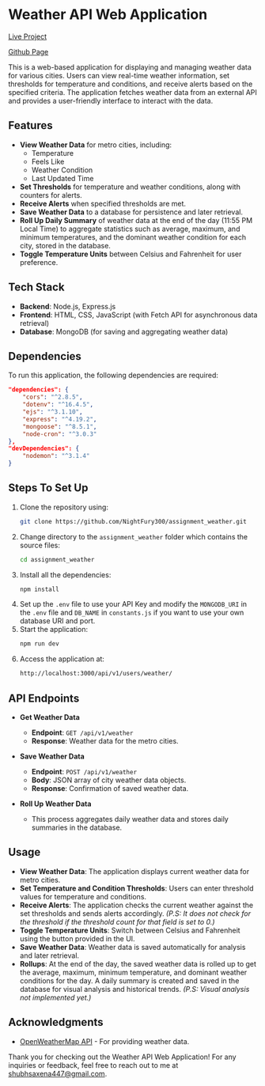 # Weather API Web Application

[Live Project](https://assignment-weather-green.vercel.app/api/v1/users/weather)  

[Github Page](https://github.com/NightFury300/assignment_weather)

This is a web-based application for displaying and managing weather data for various cities. Users can view real-time weather information, set thresholds for temperature and conditions, and receive alerts based on the specified criteria. The application fetches weather data from an external API and provides a user-friendly interface to interact with the data.

## Features
- **View Weather Data** for metro cities, including:
  - Temperature
  - Feels Like
  - Weather Condition
  - Last Updated Time
- **Set Thresholds** for temperature and weather conditions, along with counters for alerts.
- **Receive Alerts** when specified thresholds are met.
- **Save Weather Data** to a database for persistence and later retrieval.
- **Roll Up Daily Summary** of weather data at the end of the day (11:55 PM Local Time) to aggregate statistics such as average, maximum, and minimum temperatures, and the dominant weather condition for each city, stored in the database.
- **Toggle Temperature Units** between Celsius and Fahrenheit for user preference.

## Tech Stack
- **Backend**: Node.js, Express.js
- **Frontend**: HTML, CSS, JavaScript (with Fetch API for asynchronous data retrieval)
- **Database**: MongoDB (for saving and aggregating weather data)

## Dependencies
To run this application, the following dependencies are required:
```json
"dependencies": {
    "cors": "^2.8.5",
    "dotenv": "^16.4.5",
    "ejs": "^3.1.10",
    "express": "^4.19.2",
    "mongoose": "^8.5.1",
    "node-cron": "^3.0.3"
},
"devDependencies": {
    "nodemon": "^3.1.4"
}
```

## Steps To Set Up

1. Clone the repository using:
   ```sh
   git clone https://github.com/NightFury300/assignment_weather.git
   ```
2. Change directory to the `assignment_weather` folder which contains the source files:
   ```sh
   cd assignment_weather
   ```
3. Install all the dependencies:
   ```sh 
   npm install
   ```
4. Set up the `.env` file to use your API Key and modify the `MONGODB_URI` in the `.env` file and `DB_NAME` in `constants.js` if you want to use your own database URI and port.
5. Start the application:
   ```sh 
   npm run dev
   ```
6. Access the application at:
   ```sh 
   http://localhost:3000/api/v1/users/weather/
   ```

## API Endpoints
- **Get Weather Data**
  - **Endpoint**: `GET /api/v1/weather`
  - **Response**: Weather data for the metro cities.

- **Save Weather Data**
  - **Endpoint**: `POST /api/v1/weather`
  - **Body**: JSON array of city weather data objects.
  - **Response**: Confirmation of saved weather data.

- **Roll Up Weather Data**
  - This process aggregates daily weather data and stores daily summaries in the database.

## Usage
- **View Weather Data**: The application displays current weather data for metro cities.
- **Set Temperature and Condition Thresholds**: Users can enter threshold values for temperature and conditions.
- **Receive Alerts**: The application checks the current weather against the set thresholds and sends alerts accordingly. *(P.S: It does not check for the threshold if the threshold count for that field is set to 0.)*
- **Toggle Temperature Units**: Switch between Celsius and Fahrenheit using the button provided in the UI.
- **Save Weather Data**: Weather data is saved automatically for analysis and later retrieval.
- **Rollups**: At the end of the day, the saved weather data is rolled up to get the average, maximum, minimum temperature, and dominant weather conditions for the day. A daily summary is created and saved in the database for visual analysis and historical trends. *(P.S: Visual analysis not implemented yet.)*

## Acknowledgments
- [OpenWeatherMap API](https://openweathermap.org) - For providing weather data.

Thank you for checking out the Weather API Web Application! For any inquiries or feedback, feel free to reach out to me at [shubhsaxena447@gmail.com](mailto:shubhsaxena447@gmail.com).
